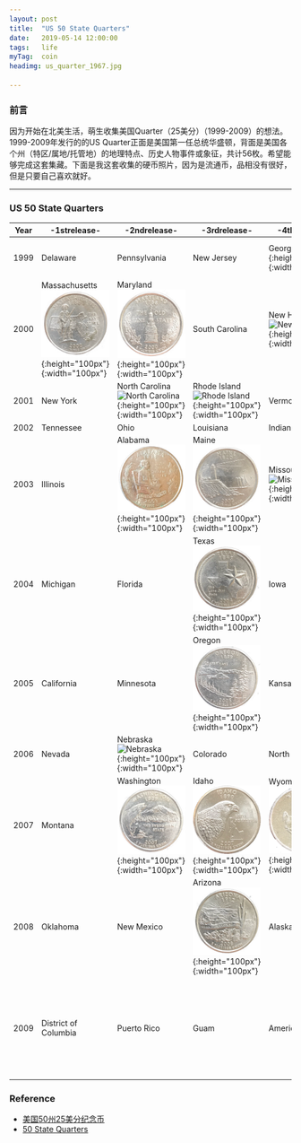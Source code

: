 ```yaml
---
layout: post
title:  "US 50 State Quarters"
date:   2019-05-14 12:00:00
tags:	life
myTag:	coin
headimg: us_quarter_1967.jpg

---
```


### 前言

因为开始在北美生活，萌生收集美国Quarter（25美分）（1999-2009）的想法。1999-2009年发行的的US Quarter正面是美国第一任总统华盛顿，背面是美国各个州（特区/属地/托管地）的地理特点、历史人物事件或象征，共计56枚。希望能够完成这套集藏。下面是我这套收集的硬币照片，因为是流通币，品相没有很好，但是只要自己喜欢就好。

---

### US 50 State Quarters

Year|-1strelease-|-2ndrelease-|-3rdrelease-|-4threlease-|-5threlease-|-6threlease-
----|---|---|---|---|---|---
1999|Delaware|Pennsylvania|New Jersey|Georgia![Georgia](/picture/coins/US-Quarter-1999-Georgia.png){:height="100px"}{:width="100px"}|Connecticut![Connecticut](/picture/coins/US-Quarter-1999-Connecticut.png){:height="100px"}{:width="100px"}
2000|Massachusetts![Massachusetts](/picture/coins/US-Quarter-2000-Massachusetts.png){:height="100px"}{:width="100px"}|Maryland![Maryland](/picture/coins/US-Quarter-2000-Maryland.png){:height="100px"}{:width="100px"}|South Carolina|New Hampshire![New Hampshire](/picture/coins/US-Quarter-2000-NewHampshire.png){:height="100px"}{:width="100px"}|Virginia![Virginia](/picture/coins/US-Quarter-2000-Virginia.png){:height="100px"}{:width="100px"}
2001|New York|North Carolina![North Carolina](/picture/coins/US-Quarter-2001-NorthCarolina.png){:height="100px"}{:width="100px"}|Rhode Island![Rhode Island](/picture/coins/US-Quarter-2001-RhodeIsland.png){:height="100px"}{:width="100px"}|Vermont|Kentucky
2002|Tennessee|Ohio|Louisiana|Indiana|Mississippi
2003|Illinois|Alabama![Alabama](/picture/coins/US-Quarter-2003-Alabama.png){:height="100px"}{:width="100px"}|Maine![Maine](/picture/coins/US-Quarter-2003-Maine.png){:height="100px"}{:width="100px"}|Missouri![Missouri](/picture/coins/US-Quarter-2003-Missouri.png){:height="100px"}{:width="100px"}|Arkansas
2004|Michigan|Florida|Texas![Texas](/picture/coins/US-Quarter-2004-Texas.png){:height="100px"}{:width="100px"}|Iowa|Wisconsin
2005|California|Minnesota|Oregon![Oregon](/picture/coins/US-Quarter-2005-Oregon.png){:height="100px"}{:width="100px"}|Kansas|West Virginia
2006|Nevada|Nebraska![Nebraska](/picture/coins/US-Quarter-2006-Nebraska.png){:height="100px"}{:width="100px"}|Colorado|North Dakota|South Dakota![South Dakota](/picture/coins/US-Quarter-2006-SouthDakota.png){:height="100px"}{:width="100px"}
2007|Montana|Washington![Washington](/picture/coins/US-Quarter-2007-Washington.png){:height="100px"}{:width="100px"}|Idaho![Idaho](/picture/coins/US-Quarter-2007-Idaho.png){:height="100px"}{:width="100px"}|Wyoming![Wyoming](/picture/coins/US-Quarter-2007-Wyoming.png){:height="100px"}{:width="100px"}|Utah![Utah](/picture/coins/US-Quarter-2007-Utah.png){:height="100px"}{:width="100px"}
2008|Oklahoma|New Mexico|Arizona![Arizona](/picture/coins/US-Quarter-2008-Arizona.png){:height="100px"}{:width="100px"}|Alaska|Hawaii![Hawaii](/picture/coins/US-Quarter-2008-Hawaii.png){:height="100px"}{:width="100px"}
2009|District of Columbia|Puerto Rico|Guam|American Samoa|U.S. Virgin Islands![U.S. Virgin Islands](/picture/coins/US-Quarter-2009-VirginIslands.png){:height="100px"}{:width="100px"}|Northern Mariana Islands


### Reference 

+ [美国50州25美分纪念币](https://zh.wikipedia.org/wiki/%E7%BE%8E%E5%9B%BD50%E5%B7%9E25%E7%BE%8E%E5%88%86%E7%BA%AA%E5%BF%B5%E5%B8%81)
+ [50 State Quarters](https://en.wikipedia.org/wiki/50_State_Quarters)
